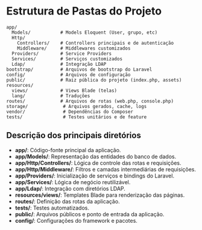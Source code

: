 # Estrutura de Pastas do Projeto

```
app/
  Models/           # Models Eloquent (User, grupo, etc)
  Http/
    Controllers/    # Controllers principais e de autenticação
    Middleware/     # Middlewares customizados
  Providers/        # Service Providers
  Services/         # Serviços customizados
  Ldap/             # Integração LDAP
bootstrap/          # Arquivos de bootstrap do Laravel
config/             # Arquivos de configuração
public/             # Raiz pública do projeto (index.php, assets)
resources/
  views/            # Views Blade (telas)
  lang/             # Traduções
routes/             # Arquivos de rotas (web.php, console.php)
storage/             # Arquivos gerados, cache, logs
vendor/              # Dependências do Composer
tests/               # Testes unitários e de feature
```

## Descrição dos principais diretórios
- **app/**: Código-fonte principal da aplicação.
- **app/Models/**: Representação das entidades do banco de dados.
- **app/Http/Controllers/**: Lógica de controle das rotas e requisições.
- **app/Http/Middleware/**: Filtros e camadas intermediárias de requisições.
- **app/Providers/**: Inicialização de serviços e bindings do Laravel.
- **app/Services/**: Lógica de negócio reutilizável.
- **app/Ldap/**: Integração com diretórios LDAP.
- **resources/views/**: Templates Blade para renderização das páginas.
- **routes/**: Definição das rotas da aplicação.
- **tests/**: Testes automatizados.
- **public/**: Arquivos públicos e ponto de entrada da aplicação.
- **config/**: Configurações do framework e pacotes. 